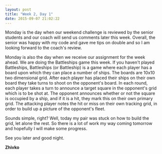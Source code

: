 ```yaml
---
layout: post
title: "Week 2, Day 1"
date: 2015-09-07 21:02:22
---
```


Monday is the day when our weekend challenge is reviewed by the senior students and our coach will send us comments later this week. Overall, the senior was happy with my code and gave me tips on double and so I am looking forward to the coach's review.

Monday is also the day when we receive our assignment for the week ahead. We are doing the Battleships game this week. If you haven't played Battleships, Battleships (or Battleship) is a game where each player has a board upon which they can place a number of ships. The boards are 10x10 two dimensional grid. After each player has placed their ships on their own board they take turns to shoot on the opponent's board. In each round, each player takes a turn to announce a target square in the opponent's grid which is to be shot at. The opponent announces whether or not the square is occupied by a ship, and if it is a hit, they mark this on their own primary grid. The attacking player notes the hit or miss on their own tracking grid, in order to build up a picture of the opponent's fleet.

Sounds simple, right? Well, today my pair was stuck on how to build the grid, let alone the rest. So there is a lot of work my way coming tomorrow and hopefully I will make some progress.

See you later and good night.

__Zhivko__
